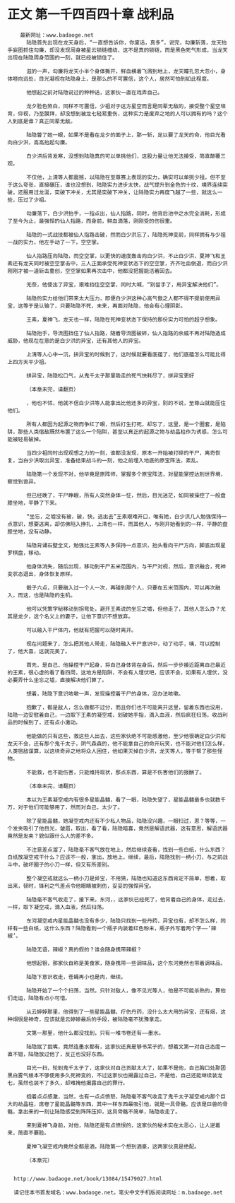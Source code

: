 # 正文 第一千四百四十章 战利品
        最新网址：www.badaoge.net
          陆隐首先出现在龙天身后，“一直想告诉你，你废话，真多”，说完，勾廉斩落，龙天抬手妄图抓住勾廉，却没发现周身被星云锁链缠绕，这不是真的锁链，而是黑色死气形成，当龙天出现在陆隐周身范围的一刻，就已经被锁住了。
      
          滋的一声，勾廉将龙天小半个身体撕开，鲜血横着飞溅到地上，龙天瞳孔忽大忽小，身体咂向远处，目光凝视在陆隐身上，是那么的不可置信，这个人，居然可怕到如此程度。
      
          他想起之前对陆隐说过的种种话，这家伙一直在戏弄自己。
      
          龙夕脸色煞白，同样不可置信，少祖对于这方星空而言是同辈无敌的，接受整个星空培育，仰视，乃至膜拜，却没想到被龙七轻易重伤，这种实力是废弃之地的人可以拥有的吗？这个人到底是谁？真正同辈无敌。
      
          陆隐瞥了她一眼，如果不是看在龙夕的面子上，那一斩，足以要了龙天的命，他目光看向白少洪，高高抬起勾廉。
      
          白少洪后背发寒，没想到陆隐真的可以单挑他们，这股力量让他无法接受，简直颠覆三观。
      
          不仅他，上清等人都震撼，以陆隐在至尊赛上表现的实力，确实可以单挑少祖，但不至于这么夸张，直接碾压，谁也没想到，陆隐实力进步太快，战气提升到金色的十纹，境界连续突破，还服用过龙涎，突破下冲关，尤其是突破下冲关，让陆隐实力再度飞越了一些，就这么一些，压过了少祖。
      
          勾廉落下，白少洪抬手，一指点出，仙人指路，同时，他背后池中之水完全消耗，形成了至今为止，最强悍的仙人指路，而身前，鲜血滴落，刚刚受的伤很重。
      
          陆隐的一式战技都被仙人指路击破，然而白少洪忘了，陆隐死神变前，同样拥有与少祖一战的实力，他左手动了一下，空空掌。
      
          仙人指路压向陆隐，而空空掌，以更快的速度轰击向白少洪，不止白少洪，夏神飞和王素还有龙天同时被空空掌击中，三人正面承受死神变状态下的空空掌，齐齐吐血倒退，而白少洪刚刚才被一道斩击重创，空空掌如果再次击中，他都没把握能活着回去。
      
          无奈，他使出了异宝，艰难挡住空空掌，同时大喊，“别留手了，用异宝解决他们”。
      
          陆隐的实力给他们带来太大压力，即便白少洪这种心高气傲之人都不得不提前使用异宝，这等于是认输了，只要陆隐不死，未来，再面对陆隐，他会有心理阴影。
      
          王素，夏神飞，龙天也一样，陆隐在死神变状态下保持的那份实力可怕的超乎想象。
      
          陆隐抬手，导流图挡住了仙人指路，随着导流图破碎，仙人指路的余威不再对陆隐造成威胁，他现在在意的是白少洪的异宝，还有其他人的异宝。
      
          上清等人心中一沉，拼异宝的时候到了，这时候就要看底蕴了，他们底蕴怎么可能比得上四方天平少祖。
      
          拼异宝，陆隐松口气，从鬼千太子那里吸走的死气快耗尽了，拼异宝更好
      
          （本章未完，请翻页）
      
          ，他也不怵，他就不信白少洪等人能拿出比他还多的异宝，别的不说，至尊山就能压住他们。
      
          所有人都因为起源之物而争红了眼，然后打生打死，却忘了，这里，是一个圈套，是陷阱，那些人类宿敌既然布置了这么一个陷阱，甚至以真正的起源之物与劫晶柱作为诱惑，怎么可能被轻易破掉。
      
          当四少祖同时出现观想之力的一刻，谁都没发现，原本一开始被打碎的干尸，离奇恢复，当白少洪取出异宝，准备结束战斗的一刻，他之前埋入地底的原宝阵法，紊乱。
      
          陆隐第一个发现不对，他毕竟是原阵师，掌握多个原宝阵法，对星能掌控达到世界境，察觉到诡异。
      
          但已经晚了，干尸睁眼，所有人突然身体一怔，然后，目光迷茫，如同被操控了一般盘膝坐地，平静了下来。
      
          “坐忘，之墟没有被，破，快，逃出去”王素艰难开口，唯有她，白少洪几人勉强保持一点意识，想要逃离，却仿佛陷入挣扎，上清也一样，而其他人，与刚开始看到的一样，平静的盘膝坐地，没有动静。
      
          陆隐背诵石壁全文，勉强比王素等人多保持一点意识，抬头看向干尸方向，脚底出现星罗棋盘，移动。
      
          他身体消失，随后出现，移动到干尸五米范围内，与干尸对视，然后，意识融合，死神变状态退出，身体恢复原样。
      
          骰子六点，只要融入过一个人一次，再碰到那个人，只要在五米范围内，可以再次融入，而这，也是陆隐的生机。
      
          他可以凭策字秘移动到拐弯处，避开王素说的坐忘之墟，但他走了，其他人怎么办？尤其是龙夕，这个名义上的妻子，让他下意识不想放弃。
      
          可以融入干尸体内，他就有把握可以随时离开。
      
          现在问题来了，怎么把其他人带走，陆隐融入干尸意识中，动了动手，咦，可以控制了，他大喜，这就完美了。
      
          首先，是自己，他操控干尸起身，将自己身体背在身后，然后一步步接近距离自己最近的王素，很心虚的看了看四周，这地方是陷阱，不会有人埋伏吧，应该不会，如果有人埋伏，没必要弄什么坐忘之墟，直接解决他们算了。
      
          想着，陆隐下意识咳嗽一声，发现操控着干尸的身体，没办法咳嗽。
      
          抱歉了，都是敌人，怎么做都不过分，而且你们也不可能离开这里，留着东西也没用，陆隐一边安慰着自己，一边取下王素的凝空戒，划破她手指，滴入血液，然后疯狂扫荡，收战利品的时候到了，还有点小激动。
      
          他能做的只有这些，救这些人出去，这些家伙绝不可能感激他，至少他很确定白少洪和龙天不会，还有那个鬼千太子，阴气森森的，他不能拿自己的命开玩笑，也不能对他们怎么样，人类宿敌谋算，以这块奇异之地将众人困住，他如果灭掉白少洪，龙天等人，等于帮了那些怪物。
      
          不能救，也不能伤害，只能维持现状，那点东西，算是不伤害他们的报酬了。
      
          （本章未完，请翻页）
      
          本以为王素凝空戒内有很多星能晶髓，看了一眼，陆隐失望了，星能晶髓最多也就数千万，对于他们可能够用了，然而对自己，太少了。
      
          除了星能晶髓，她凝空戒内还有不少私人物品，陆隐没兴趣，一眼扫过，恩？等等，一个发夹吸引了他目光，皱眉，取出，看了看，陆隐暗喜，竟然是解语武器，这有意思，解语武器竟然是发夹？貌似跟什么人的差不多。
      
          不注意差点溜了，陆隐毫不客气放在地上，然后继续查看，找到一些白纸，什么东西？白纸放凝空戒干什么？应该不一般，拿出，放地上，继续，最后，陆隐找到一柄小刀，与之前战斗中，破坏圈子的小刀一样，但又有所差别。
      
          整个凝空戒就这么一柄小刀是异宝，不用猜，陆隐也知道这东西肯定不简单，想着，取出来，顿时，锋利之气差点令他眼睛被刺伤，妥妥的强悍异宝。
      
          陆隐毫不客气收走了，接下来，东河，，这家伙已经死了，他背着自己的身体，走过去，一样，取下凝空戒，滴入血液，然后扫荡。
      
          东河凝空戒内星能晶髓也没有多少，陆隐只找到一些丹药，异宝也有，却不怎么样，同样有一些白纸，这什么东西？陆隐看到一个瓶子内装着红色粉末，瓶子外写着两个字——‘辣椒’。
      
          陆隐无语，辣椒？真的假的？谁会随身携带辣椒？
      
          他想起银，那家伙自称是美食家，随身携带一些调味品，这个东河竟然也带着调味品。
      
          陆隐下意识收走，苍蝇再小也是肉，继续。
      
          陆隐开始了一个个扫荡，当然，只针对敌人，像不见光等人，他是不可能杀熟的，算他们走运，陆隐有点小可惜。
      
          从云婷婷那里，他得到了一些星能晶髓，疗伤丹药，没什么太大用的异宝，还有烟，这种烟很是神奇，应该就是云婷婷最后的手段，被陆隐毫不犹豫拿走。
      
          文第一那里，他什么都没找到，只有一堆书卷还有——墨水。
      
          陆隐抿了抿嘴，竟然连墨水都有，这家伙还真是够书呆子的，想着文第一对自己态度一直不错，陆隐放过他了，反正也没好东西。
      
          目光一扫，轮到鬼千太子了，这家伙对自己贡献太大了，如果不是他，自己胸口处那团黑白雾气根本不够使用多久死神变的，不过这家伙也揭露过自己，不是他，自己还能继续装龙七，虽然也装不了多久，却难掩他揭露自己的罪行。
      
          抱着点点感激，当然，也有一点点愤怒，陆隐毫不客气收走了鬼千太子凝空戒内那个巨大的劫晶柱，席卷了星能晶髓等东西，其中一样东西最吸引他，就是一具骨骼，应该是巨兽的骨骼，拿出来的一刻让陆隐感受到阵阵压抑，这具骨骼不简单，陆隐收走了。
      
          来到夏神飞身前，对他，陆隐还是有点愤恨的，这家伙的秘术实在太恶心，让人逆着来，简直不要脸。
      
          夏神飞凝空戒内竟然全都是酒，陆隐第一个想到酒豪，这两家伙真是绝配。
      
          （本章完）
      
      
      http://www.badaoge.net/book/13084/15479027.html
      
      请记住本书首发域名：www.badaoge.net。笔尖中文手机版阅读网址：m.badaoge.net